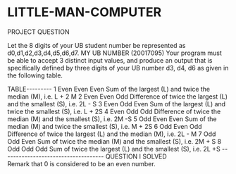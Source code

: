 # LITTLE-MAN-COMPUTER

PROJECT QUESTION

Let the 8 digits of your UB student number be represented as d0,d1,d2,d3,d4,d5,d6,d7. MY UB NUMBER (20017095)
Your program must be able to accept 3 distinct input values, and produce an output that is specifically
defined by three digits of your UB number d3, d4, d6 as given in the following table.

TABLE---------
1 Even Even Even Sum of the largest (L) and twice the median (M), i.e. L + 2 M
2 Even Even Odd Difference of twice the largest (L) and the smallest (S), i.e. 2L - S
3 Even Odd Even Sum of the largest (L) and twice the smallest (S), i.e. L + 2S
4 Even Odd Odd Difference of twice the median (M) and the smallest (S), i.e. 2M -S
5 Odd Even Even Sum of the median (M) and twice the smallest (S), i.e. M + 2S
6 Odd Even Odd Difference of twice the largest (L) and the median (M), i.e. 2L - M
7 Odd Odd Even Sum of twice the median (M) and the smallest (S), i.e. 2M + S
8 Odd Odd Odd Sum of twice the largest (L) and the smallest (S), i.e. 2L +S      ------------------------------------ QUESTION I SOLVED  
Remark that 0 is considered to be an even number.
